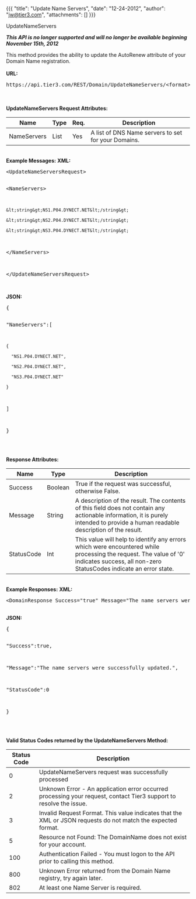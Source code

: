 {{{
  "title": "Update Name Servers",
  "date": "12-24-2012",
  "author": "jw@tier3.com",
  "attachments": []
}}}

UpdateNameServers
<p><strong><em>This API is no longer supported and will no longer be available beginning November 15th, 2012</em></strong>
</p>
<p>This method provides the ability to update the AutoRenew attribute of your Domain Name registration.
  <br />
  <br /><strong>URL:</strong>
</p>
<pre>https://api.tier3.com/REST/Domain/UpdateNameServers/&lt;format&gt;</pre>
<p>
  <br />
  <br /><strong>UpdateNameServers Request Attributes:</strong>
</p>
<table>
  <tbody>
    <tr>
      <thead>
      <tr>
        <th>Name</th>
        <th>Type</th>
        <th>Req.</th>
        <th>Description</th>
      </tr>
    </thead>
    <tbody>
    </tr>
    <tr>
      <td>NameServers</td>
      <td>List</td>
      <td>Yes</td>
      <td>A list of DNS Name servers to set for your Domains.</td>
    </tr>
  </tbody>
</table>
<p>
  <br /><strong>Example Messages:</strong>&nbsp;<strong>XML:</strong>
</p>
<pre>&lt;UpdateNameServersRequest&gt;

  &lt;NameServers&gt;

    &lt;string&gt;NS1.P04.DYNECT.NET&lt;/string&gt;

    &lt;string&gt;NS2.P04.DYNECT.NET&lt;/string&gt;

    &lt;string&gt;NS3.P04.DYNECT.NET&lt;/string&gt;

  &lt;/NameServers&gt;

&lt;/UpdateNameServersRequest&gt;</pre>
<p>
  <br /><strong>JSON:</strong>
</p>
<pre>{

  "NameServers":[

    {

      "NS1.P04.DYNECT.NET",

      "NS2.P04.DYNECT.NET",

      "NS3.P04.DYNECT.NET"

    }

  ]

}</pre>
<p>
  <br />
  <br /><strong>Response Attributes:</strong>
</p>
<table>
    <thead>
    <tr>
      <th>Name</th>
      <th>Type</th>
      <th>Description</th>
    </tr>
  </thead>
  <tbody>
    <tr>
      <td>Success</td>
      <td>Boolean</td>
      <td>True if the request was successful, otherwise False.</td>
    </tr>
    <tr>
      <td>Message</td>
      <td>String</td>
      <td>A description of the result. The contents of this field does not contain any actionable information, it is purely intended to provide a human readable description of the result.</td>
    </tr>
    <tr>
      <td>StatusCode</td>
      <td>Int</td>
      <td>This value will help to identify any errors which were encountered while processing the request. The value of '0' indicates success, all non-zero StatusCodes indicate an error state.</td>
    </tr>
  </tbody>
</table>
<p>
  <br /><strong>Example Responses:</strong>&nbsp;<strong>XML:</strong>
</p>
<pre>&lt;DomainResponse Success="true" Message="The name servers were successfully updated." StatusCode="0"/&gt;</pre>
<p>
  <br /><strong>JSON:</strong>
</p>
<pre>{

  "Success":true,

  "Message":"The name servers were successfully updated.",

  "StatusCode":0

}</pre>
<p>
  <br />
  <br /><strong>Valid Status Codes returned by the UpdateNameServers Method:</strong>
</p>
<table>
    <thead>
  <tr>
    <th>Status Code</th>
    <th>Description</th>
  </tr>
  </thead>
  <tbody>
    <tr>
      <td>0</td>
      <td>UpdateNameServers request was successfully processed</td>
    </tr>
    <tr>
      <td>2</td>
      <td>Unknown Error - An application error occurred processing your request, contact Tier3 support to resolve the issue.</td>
    </tr>
    <tr>
      <td>3</td>
      <td>Invalid Request Format. This value indicates that the XML or JSON requests do not match the expected format.</td>
    </tr>
    <tr>
      <td>5</td>
      <td>Resource not Found: The DomainName does not exist for your account.</td>
    </tr>
    <tr>
      <td>100</td>
      <td>Authentication Failed - You must logon to the API prior to calling this method.</td>
    </tr>
    <tr>
      <td>800</td>
      <td>Unknown Error returned from the Domain Name registry, try again later.</td>
    </tr>
    <tr>
      <td>802</td>
      <td>At least one Name Server is required.</td>
    </tr>
  </tbody>
</table>